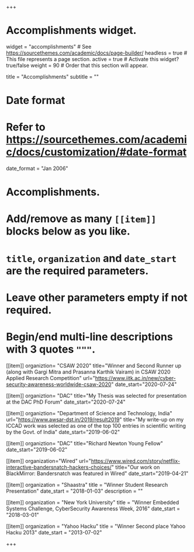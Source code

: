 +++
# Accomplishments widget.
widget = "accomplishments"  # See https://sourcethemes.com/academic/docs/page-builder/
headless = true  # This file represents a page section.
active = true  # Activate this widget? true/false
weight = 90  # Order that this section will appear.

title = "Accomplish&shy;ments"
subtitle = ""

# Date format
#   Refer to https://sourcethemes.com/academic/docs/customization/#date-format
date_format = "Jan 2006"

# Accomplishments.
#   Add/remove as many `[[item]]` blocks below as you like.
#   `title`, `organization` and `date_start` are the required parameters.
#   Leave other parameters empty if not required.
#   Begin/end multi-line descriptions with 3 quotes `"""`.





[[item]]
organiztion= "CSAW 2020"
title="Winner and Second Runner up (along with Gargi Mitra and Prasanna Karthik Vairam) in CSAW 2020 Applied Research Competition"
url="https://www.iitk.ac.in/new/cyber-security-awareness-worldwide-csaw-2020"
date_start="2020-07-24"



[[item]]
organiztion= "DAC"
title="My Thesis was selected for presentation at the DAC PhD Forum"
date_start="2020-07-24"

[[item]]
organiztion= "Department of Science and Technology, India"
url="https://www.awsar-dst.in/2019/result2019"
title="My write-up on my ICCAD work was selected as one of the top 100 entries in scientific writing by the Govt. of India"
date_start="2019-06-02"

[[item]]
organiztion= "DAC"
title="Richard Newton Young Fellow"
date_start="2019-06-02"

[[item]]
organization="Wired"
url="https://www.wired.com/story/netflix-interactive-bandersnatch-hackers-choices/"
title="Our work on BlackMirror: Bandersnatch was featured in Wired"
date_start="2019-04-21"

[[item]]
  organization = "Shaastra"
  title = "Winner Student Research Presentation"
  date_start = "2018-01-03"
  description = ""

[[item]]
  organization = "New York University"
  title = "Winner Embedded Systems Challenge, CyberSecurity Awareness Week, 2016"
  date_start = "2018-03-01"
  
[[item]]
  organization = "Yahoo Hacku"
  title = "Winner Second place Yahoo Hacku 2013" 
  date_start = "2013-07-02"

+++
